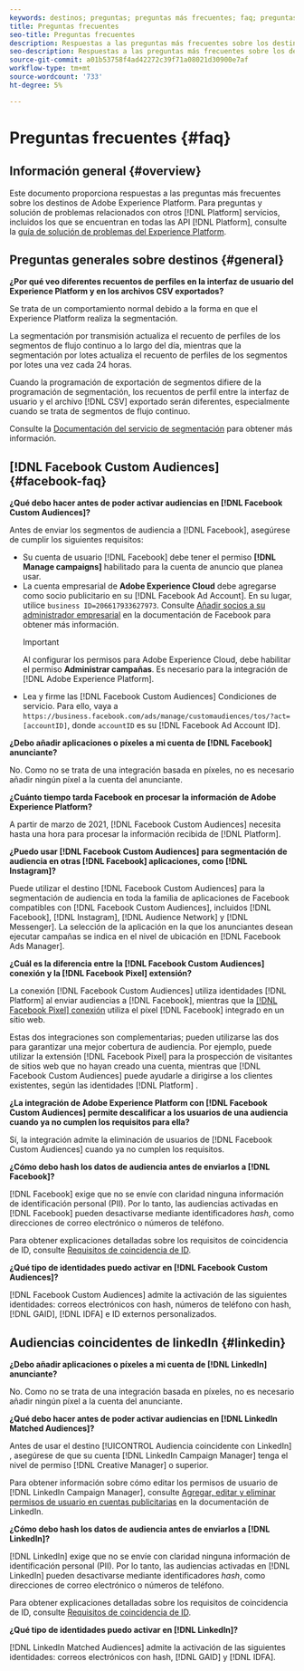 ```yaml
---
keywords: destinos; preguntas; preguntas más frecuentes; faq; preguntas más frecuentes sobre destinos
title: Preguntas frecuentes
seo-title: Preguntas frecuentes
description: Respuestas a las preguntas más frecuentes sobre los destinos de Adobe Experience Platform
seo-description: Respuestas a las preguntas más frecuentes sobre los destinos de Adobe Experience Platform
source-git-commit: a01b53758f4ad42272c39f71a08021d30900e7af
workflow-type: tm+mt
source-wordcount: '733'
ht-degree: 5%

---
```



# Preguntas frecuentes {#faq}

## Información general {#overview}

Este documento proporciona respuestas a las preguntas más frecuentes sobre los destinos de Adobe Experience Platform. Para preguntas y solución de problemas relacionados con otros [!DNL Platform] servicios, incluidos los que se encuentran en todas las API [!DNL Platform], consulte la [guía de solución de problemas del Experience Platform](../landing/troubleshooting.md).

## Preguntas generales sobre destinos {#general}

**¿Por qué veo diferentes recuentos de perfiles en la interfaz de usuario del Experience Platform y en los archivos CSV exportados?**

Se trata de un comportamiento normal debido a la forma en que el Experience Platform realiza la segmentación.

La segmentación por transmisión actualiza el recuento de perfiles de los segmentos de flujo continuo a lo largo del día, mientras que la segmentación por lotes actualiza el recuento de perfiles de los segmentos por lotes una vez cada 24 horas.

Cuando la programación de exportación de segmentos difiere de la programación de segmentación, los recuentos de perfil entre la interfaz de usuario y el archivo [!DNL CSV] exportado serán diferentes, especialmente cuando se trata de segmentos de flujo continuo.

Consulte la [Documentación del servicio de segmentación](../segmentation/home.md) para obtener más información.

## [!DNL Facebook Custom Audiences] {#facebook-faq}

**¿Qué debo hacer antes de poder activar audiencias en  [!DNL Facebook Custom Audiences]?**

Antes de enviar los segmentos de audiencia a [!DNL Facebook], asegúrese de cumplir los siguientes requisitos:

* Su cuenta de usuario [!DNL Facebook] debe tener el permiso **[!DNL Manage campaigns]** habilitado para la cuenta de anuncio que planea usar.
* La cuenta empresarial de **Adobe Experience Cloud** debe agregarse como socio publicitario en su [!DNL Facebook Ad Account]. En su lugar, utilice `business ID=206617933627973`. Consulte [Añadir socios a su administrador empresarial](https://www.facebook.com/business/help/1717412048538897) en la documentación de Facebook para obtener más información.
   >[!IMPORTANT]
   >
   > Al configurar los permisos para Adobe Experience Cloud, debe habilitar el permiso **Administrar campañas**. Es necesario para la integración de [!DNL Adobe Experience Platform].
* Lea y firme las [!DNL Facebook Custom Audiences] Condiciones de servicio. Para ello, vaya a `https://business.facebook.com/ads/manage/customaudiences/tos/?act=[accountID]`, donde `accountID` es su [!DNL Facebook Ad Account ID].

**¿Debo añadir aplicaciones o píxeles a mi cuenta de  [!DNL Facebook] anunciante?**

No. Como no se trata de una integración basada en píxeles, no es necesario añadir ningún píxel a la cuenta del anunciante.

**¿Cuánto tiempo tarda Facebook en procesar la información de Adobe Experience Platform?**

A partir de marzo de 2021, [!DNL Facebook Custom Audiences] necesita hasta una hora para procesar la información recibida de [!DNL Platform].

**¿Puedo usar  [!DNL Facebook Custom Audiences] para segmentación de audiencia en otras  [!DNL Facebook] aplicaciones, como  [!DNL Instagram]?**

Puede utilizar el destino [!DNL Facebook Custom Audiences] para la segmentación de audiencia en toda la familia de aplicaciones de Facebook compatibles con [!DNL Facebook Custom Audiences], incluidos [!DNL Facebook], [!DNL Instagram], [!DNL Audience Network] y [!DNL Messenger]. La selección de la aplicación en la que los anunciantes desean ejecutar campañas se indica en el nivel de ubicación en [!DNL Facebook Ads Manager].

**¿Cuál es la diferencia entre la  [!DNL Facebook Custom Audiences] conexión y la  [!DNL Facebook Pixel] extensión?**

La conexión [!DNL Facebook Custom Audiences] utiliza identidades [!DNL Platform] al enviar audiencias a [!DNL Facebook], mientras que la [[!DNL Facebook Pixel] conexión](../destinations/catalog/advertising/facebook-pixel.md) utiliza el píxel [!DNL Facebook] integrado en un sitio web.

Estas dos integraciones son complementarias; pueden utilizarse las dos para garantizar una mejor cobertura de audiencia. Por ejemplo, puede utilizar la extensión [!DNL Facebook Pixel] para la prospección de visitantes de sitios web que no hayan creado una cuenta, mientras que [!DNL Facebook Custom Audiences] puede ayudarle a dirigirse a los clientes existentes, según las identidades [!DNL Platform] .

**¿La integración de Adobe Experience Platform con  [!DNL Facebook Custom Audiences] permite descalificar a los usuarios de una audiencia cuando ya no cumplen los requisitos para ella?**

Sí, la integración admite la eliminación de usuarios de [!DNL Facebook Custom Audiences] cuando ya no cumplen los requisitos.

**¿Cómo debo hash los datos de audiencia antes de enviarlos a  [!DNL Facebook]?**

[!DNL Facebook] exige que no se envíe con claridad ninguna información de identificación personal (PII). Por lo tanto, las audiencias activadas en [!DNL Facebook] pueden desactivarse mediante identificadores *hash*, como direcciones de correo electrónico o números de teléfono.

Para obtener explicaciones detalladas sobre los requisitos de coincidencia de ID, consulte [Requisitos de coincidencia de ID](catalog/social/facebook.md#id-matching-requirements).

**¿Qué tipo de identidades puedo activar en  [!DNL Facebook Custom Audiences]?**

[!DNL Facebook Custom Audiences] admite la activación de las siguientes identidades: correos electrónicos con hash, números de teléfono con hash,  [!DNL GAID],  [!DNL IDFA] e ID externos personalizados.

## Audiencias coincidentes de linkedIn {#linkedin}

**¿Debo añadir aplicaciones o píxeles a mi cuenta de  [!DNL LinkedIn] anunciante?**

No. Como no se trata de una integración basada en píxeles, no es necesario añadir ningún píxel a la cuenta del anunciante.

**¿Qué debo hacer antes de poder activar audiencias en  [!DNL LinkedIn Matched Audiences]?**

Antes de usar el destino [!UICONTROL Audiencia coincidente con LinkedIn] , asegúrese de que su cuenta [!DNL LinkedIn Campaign Manager] tenga el nivel de permiso [!DNL Creative Manager] o superior.

Para obtener información sobre cómo editar los permisos de usuario de [!DNL LinkedIn Campaign Manager], consulte [Agregar, editar y eliminar permisos de usuario en cuentas publicitarias](https://www.linkedin.com/help/lms/answer/5753) en la documentación de LinkedIn.

**¿Cómo debo hash los datos de audiencia antes de enviarlos a  [!DNL LinkedIn]?**

[!DNL LinkedIn] exige que no se envíe con claridad ninguna información de identificación personal (PII). Por lo tanto, las audiencias activadas en [!DNL LinkedIn] pueden desactivarse mediante identificadores *hash*, como direcciones de correo electrónico o números de teléfono.

Para obtener explicaciones detalladas sobre los requisitos de coincidencia de ID, consulte [Requisitos de coincidencia de ID](catalog/social/linkedin.md#id-matching-requirements).

**¿Qué tipo de identidades puedo activar en  [!DNL LinkedIn]?**

[!DNL LinkedIn Matched Audiences] admite la activación de las siguientes identidades: correos electrónicos con hash,  [!DNL GAID] y  [!DNL IDFA].
